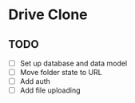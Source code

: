 # Drive Clone

## TODO

- [ ] Set up database and data model
- [ ] Move folder state to URL
- [ ] Add auth
- [ ] Add file uploading